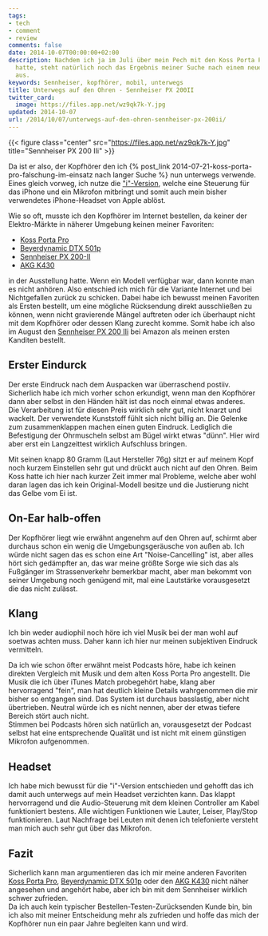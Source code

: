 ```yaml
---
tags:
- tech
- comment
- review
comments: false
date: 2014-10-07T00:00:00+02:00
description: Nachdem ich ja im Juli über mein Pech mit den Koss Porta Pro geschrieben
  hatte, steht natürlich noch das Ergebnis meiner Suche nach einem neuen Kopfhörer
  aus.
keywords: Sennheiser, kopfhörer, mobil, unterwegs
title: Unterwegs auf den Ohren - Sennheiser PX 200II
twitter_card:
  image: https://files.app.net/wz9qk7k-Y.jpg
updated: 2014-10-07
url: /2014/10/07/unterwegs-auf-den-ohren-sennheiser-px-200ii/
---
```


{{< figure class="center" src="https://files.app.net/wz9qk7k-Y.jpg" title="Sennheiser PX 200 IIi" >}}

Da ist er also, der Kopfhörer den ich {% post_link 2014-07-21-koss-porta-pro-falschung-im-einsatz nach langer Suche %} nun unterwegs verwende.  
Eines gleich vorweg, ich nutze die ["i"-Version](http://www.amazon.de/gp/product/B003WV7890/ref=as_li_ss_tl?ie=UTF8&camp=1638&creative=19454&creativeASIN=B003WV7890&linkCode=as2&tag=renblo07-21), welche eine Steuerung für das iPhone und ein Mikrofon mitbringt und somit auch mein bisher verwendetes iPhone-Headset von Apple ablöst.

Wie so oft, musste ich den Kopfhörer im Internet bestellen, da keiner der Elektro-Märkte in näherer Umgebung keinen meiner Favoriten:
- [Koss Porta Pro](http://www.amazon.de/gp/product/B00001P4ZH/ref=as_li_ss_tl?ie=UTF8&camp=1638&creative=19454&creativeASIN=B00001P4ZH&linkCode=as2&tag=renblo07-21)
- [Beyerdynamic DTX 501p](http://www.amazon.de/gp/product/B0091TA5EW/ref=as_li_ss_tl?ie=UTF8&camp=1638&creative=19454&creativeASIN=B0091TA5EW&linkCode=as2&tag=renblo07-21)
- [Sennheiser PX 200-II](http://www.amazon.de/gp/product/B002VPDOHS/ref=as_li_ss_tl?ie=UTF8&camp=1638&creative=19454&creativeASIN=B002VPDOHS&linkCode=as2&tag=renblo07-21)
- [AKG K430](http://www.amazon.de/gp/product/B001F6ITD8/ref=as_li_ss_tl?ie=UTF8&camp=1638&creative=19454&creativeASIN=B001F6ITD8&linkCode=as2&tag=renblo07-21)

in der Ausstellung hatte. Wenn ein Modell verfügbar war, dann konnte man es nicht anhören. Also entschied ich mich für die Variante Internet und bei Nichtgefallen zurück zu schicken. Dabei habe ich bewusst meinen Favoriten als Ersten bestellt, um eine mögliche Rücksendung direkt ausschließen zu können, wenn nicht gravierende Mängel auftreten oder ich überhaupt nicht mit dem Kopfhörer oder dessen Klang zurecht komme. Somit habe ich also im August den [Sennheiser PX 200 IIi](http://www.amazon.de/gp/product/B003WV7890/ref=as_li_ss_tl?ie=UTF8&camp=1638&creative=19454&creativeASIN=B003WV7890&linkCode=as2&tag=renblo07-21) bei Amazon als meinen ersten Kanditen bestellt.


## Erster Eindurck
Der erste Eindruck nach dem Auspacken war überraschend postiiv. Sicherlich habe ich mich vorher schon erkundigt, wenn man den Kopfhörer dann aber selbst in den Händen hält ist das noch einmal etwas anderes.  
Die Verarbeitung ist für diesen Preis wirklich sehr gut, nicht knarzt und wackelt. Der verwendete Kunststoff fühlt sich nicht billig an. Die Gelenke zum zusammenklappen machen einen guten Eindruck. Lediglich die Befestigung der Ohrmuscheln selbst am Bügel wirkt etwas "dünn". Hier wird aber erst ein Langzeittest wirklich Aufschluss bringen.

Mit seinen knapp 80 Gramm (Laut Hersteller 76g) sitzt er auf meinem Kopf noch kurzem Einstellen sehr gut und drückt auch nicht auf den Ohren. Beim Koss hatte ich hier nach kurzer Zeit immer mal Probleme, welche aber wohl daran lagen das ich kein Original-Modell besitze und die Justierung nicht das Gelbe vom Ei ist. 

## On-Ear halb-offen
Der Kopfhörer liegt wie erwähnt angenehm auf den Ohren auf, schirmt aber durchaus schon ein wenig die Umgebungsgeräusche von außen ab. Ich würde nicht sagen das es schon eine Art "Noise-Cancelling" ist, aber alles hört sich gedämpfter an, das war meine größte Sorge wie sich das als Fußgänger im Strassenverkehr bemerkbar macht, aber man bekommt von seiner Umgebung noch genügend mit, mal eine Lautstärke vorausgesetzt die das nicht zulässt.

## Klang
Ich bin weder audiophil noch höre ich viel Musik bei der man wohl auf soetwas achten muss. Daher kann ich hier nur meinen subjektiven Eindruck vermitteln.

Da ich wie schon öfter erwähnt meist Podcasts höre, habe ich keinen direkten Vergleich mit Musik und dem alten Koss Porta Pro angestellt. Die Musik die ich über iTunes Match probegehört habe, klang aber hervorragend "fein", man hat deutlich kleine Details wahrgenommen die mir bisher so entgangen sind. Das System ist durchaus basslastig, aber nicht übertrieben. Neutral würde ich es nicht nennen, aber der etwas tiefere Bereich stört auch nicht.  
Stimmen bei Podcasts hören sich natürlich an, vorausgesetzt der Podcast selbst hat eine entsprechende Qualität und ist nicht mit einem günstigen Mikrofon aufgenommen.

## Headset
Ich habe mich bewusst für die "i"-Version entschieden und gehofft das ich damit auch unterwegs auf mein Headset verzichten kann. Das klappt hervorragend und die Audio-Steuerung mit dem kleinen Controller am Kabel funktioniert bestens. Alle wichtigen Funktionen wie Lauter, Leiser, Play/Stop funktionieren. Laut Nachfrage bei Leuten mit denen ich telefonierte versteht man mich auch sehr gut über das Mikrofon.

## Fazit
Sicherlich kann man argumentieren das ich mir meine anderen Favoriten [Koss Porta Pro](http://www.amazon.de/gp/product/B00001P4ZH/ref=as_li_ss_tl?ie=UTF8&camp=1638&creative=19454&creativeASIN=B00001P4ZH&linkCode=as2&tag=renblo07-21), [Beyerdynamic DTX 501p](http://www.amazon.de/gp/product/B0091TA5EW/ref=as_li_ss_tl?ie=UTF8&camp=1638&creative=19454&creativeASIN=B0091TA5EW&linkCode=as2&tag=renblo07-21) oder den [AKG K430](http://www.amazon.de/gp/product/B001F6ITD8/ref=as_li_ss_tl?ie=UTF8&camp=1638&creative=19454&creativeASIN=B001F6ITD8&linkCode=as2&tag=renblo07-21) nicht näher angesehen und angehört habe, aber ich bin mit dem Sennheiser wirklich schwer zufrieden.  
Da ich auch kein typischer Bestellen-Testen-Zurücksenden Kunde bin, bin ich also mit meiner Entscheidung mehr als zufrieden und hoffe das mich der Kopfhörer nun ein paar Jahre begleiten kann und wird.
